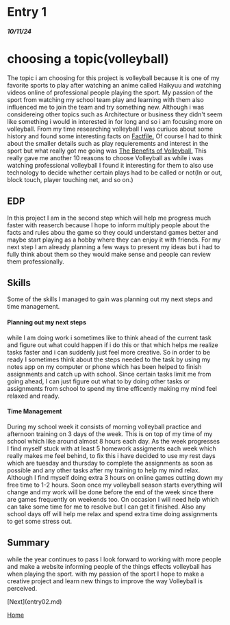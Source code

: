 # Entry 1
##### 10/11/24

<h1>choosing a topic(volleyball)</h1>

<p>The topic i am choosing for this project is volleyball because it is one of my favorite sports to play after watching an anime called Haikyuu and watching videos online of professional people playing the sport. My passion of the sport from watching my school team play and learning with them also influenced me to join the team and try something new. Although i was considereing other topics such as Architecture or business they didn't seem like something i would in interested in for long and so i am focusing more on volleyball. From my time researching volleyball I was curiuos about some history and found some interesting facts on <a href="https://thefactfile.org/volleyball-facts/">Factfile.</a> Of course I had to think about the smaller details such as play requierements and interest in the sport but what really got me going was <a href="https://usavolleyball.org/play/the-benefits-of-volleyball/">The Benefits of Volleyball.</a> This really gave me another 10 reasons to choose Volleyball as while i was watching professional volleyball I found it interesting for them to also use technology to decide whether certain plays had to be called or not(In or out, block touch, player touching net, and so on.)</p> 

<h2>EDP</h2>
<p>In this project I am in the second step which will help me progress much faster with reaserch because I hope to inform multiply people about the facts and rules abou the game so they could understand games better and maybe start playing as a hobby where they can enjoy it with friends. For my next step I am already planning a few ways to present my ideas but i had to fully think about them so they would make sense and people can review them professionally.</p>

<h2>Skills</h2>

<p>Some of the skills I managed to gain was planning out my next steps and time management.</p>

<h4>Planning out my next steps</h4>
<p>while I am doing work i sometimes like to think ahead of the current task and figure out what could happen if i do this or that which helps me realize tasks faster and i can suddenly just feel more creative. So in order to be ready I sometimes think about the steps needed to the task by using my notes app on my computer or phone which has been helped to finish assignments and catch up with school. Since certain tasks limit me from going ahead, I can just figure out what to by doing other tasks or assignments from school to spend my time efficently making my mind feel relaxed and ready. </p>

<h4>Time Management</h4>

<p>During my school week it consists of morning volleyball practice and afternoon training on 3 days of the week. This is on top of my time of my school which like around almost 8 hours each day. As the week progresses I find myself stuck with at least 5 homework assigments each week which really makes me feel behind, to fix this i have decided to use my rest days which are tuesday and thursday to complete the assignments as soon as possible and any other tasks after my training to help my mind relax. Although I find myself doing extra 3 hours on online games cutting down my free time to 1-2 hours. Soon once my volleyball season starts everything will change and my work will be done before the end of the week since there are games frequently on weekends too. On occasion I will need help which can take some time for me to resolve but I can get it finished. Also any school days off will help me relax and spend extra time doing assignments to get some stress out. </p>

<h2>Summary</h2>

<p>while the year continues to pass I look forward to working with more people and make a website informing people of the things effects volleyball has when playing the sport. with my passion of the sport I hope to make a creative project and learn new things to improve the way Volleyball is perceived.</p>
[Next](entry02.md)

[Home](../README.md)
